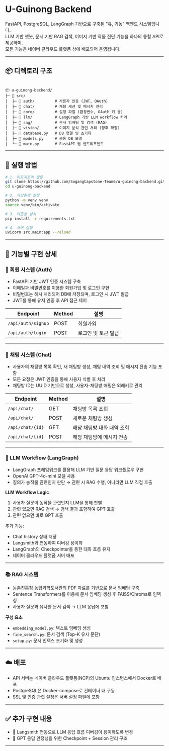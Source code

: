 # U-Guinong Backend

FastAPI, PostgreSQL, LangGraph 기반으로 구축된 "유, 귀농" 백엔드 시스템입니다.  
LLM 기반 챗봇, 문서 기반 RAG 검색, 이미지 기반 작물 진단 기능을 하나의 통합 API로 제공하며,  
모든 기능은 네이버 클라우드 플랫폼 상에 배포되어 운영됩니다.

---

## 📦 디렉토리 구조

```

📦 u-guinong-backend/
├─ 📂 src/
│  ├─ 📂 auth/         # 사용자 인증 (JWT, OAuth)
│  ├─ 📂 chat/         # 채팅 세션 및 메시지 관리
│  ├─ 📂 core/         # 설정 파일 (환경변수, OAuth 키 등)
│  ├─ 📂 llm/          # LangGraph 기반 LLM workflow 처리
│  ├─ 📂 rag/          # 문서 임베딩 및 검색 (RAG)
│  ├─ 📂 vision/       # 이미지 분석 관련 처리 (향후 확장)
│  ├─ 📄 database.py   # DB 연결 및 초기화
│  ├─ 📄 models.py     # 공통 DB 모델
│  └─ 📄 main.py       # FastAPI 앱 엔트리포인트

````

---

## 🚀 실행 방법

```bash
# 1. 리포지토리 클론
git clone https://github.com/SogangCapstone-Team6/u-guinong-backend.git
cd u-guinong-backend

# 2. 가상환경 설정
python -m venv venv
source venv/bin/activate

# 3. 의존성 설치
pip install -r requirements.txt

# 4. 서버 실행
uvicorn src.main:app --reload
````

---

## 🧱 기능별 구현 상세

### 🔐 회원 시스템 (Auth)

* FastAPI 기반 JWT 인증 시스템 구축
* 이메일과 비밀번호를 이용한 회원가입 및 로그인 구현
* 비밀번호는 해시 처리되어 DB에 저장되며, 로그인 시 JWT 발급
* JWT를 통해 유저 인증 후 API 접근 제어

| Endpoint           | Method | 설명          |
| ------------------ | ------ | ----------- |
| `/api/auth/signup` | POST   | 회원가입        |
| `/api/auth/login`  | POST   | 로그인 및 토큰 발급 |

---

### 💬 채팅 시스템 (Chat)

* 사용자의 채팅방 목록 확인, 새 채팅방 생성, 채팅 내역 조회 및 메시지 전송 기능 포함
* 모든 요청은 JWT 인증을 통해 사용자 식별 후 처리
* 채팅방 ID는 UUID 기반으로 생성, 사용자-채팅방 매핑은 외래키로 관리

| Endpoint         | Method | 설명              |
| ---------------- | ------ | --------------- |
| `/api/chat/`     | GET    | 채팅방 목록 조회       |
| `/api/chat/`     | POST   | 새로운 채팅방 생성      |
| `/api/chat/{id}` | GET    | 해당 채팅방 대화 내역 조회 |
| `/api/chat/{id}` | POST   | 해당 채팅방에 메시지 전송  |

---

### 🤖 LLM Workflow (LangGraph)

* LangGraph 프레임워크를 활용해 LLM 기반 질문 응답 워크플로우 구현
* OpenAI GPT-4o-mini 모델 사용
* 질의가 농작물 관련인지 판단 → 관련 시 RAG 수행, 아니라면 LLM 직접 호출

**LLM Workflow Logic**

1. 사용자 질문이 농작물 관련인지 LLM을 통해 판별
2. 관련 있으면 RAG 검색 → 검색 결과 포함하여 GPT 호출
3. 관련 없으면 바로 GPT 호출

추가 기능:

* Chat history 상태 저장
* Langsmith와 연동하여 디버깅 용이화
* LangGraph의 Checkpointer를 통한 대화 흐름 유지
* 네이버 클라우드 플랫폼 서버 배포

---

### 📚 RAG 시스템

* 농촌진흥청 농업과학도서관의 PDF 자료를 기반으로 문서 임베딩 구축
* Sentence Transformers를 이용해 문서 임베딩 생성 후 FAISS/Chroma로 인덱싱
* 사용자 질문과 유사한 문서 검색 → LLM 응답에 포함

**구성 요소**

* `embedding_model.py`: 텍스트 임베딩 생성
* `fine_search.py`: 문서 검색 (Top-K 유사 문단)
* `setup.py`: 문서 인덱스 초기화 및 생성

---

## ☁️ 배포

* API 서버는 네이버 클라우드 플랫폼(NCP)의 Ubuntu 인스턴스에서 Docker로 배포
* PostgreSQL은 Docker-compose로 컨테이너 내 구동
* SSL 및 인증 관련 설정은 서버 설정 파일에 포함

---

## ✅ 추가 구현 내용

* 📄 Langsmith 연동으로 LLM 응답 흐름 디버깅이 용이하도록 변경
* 🤖 GPT 응답 안정성을 위한 Checkpoint + Session 관리 구조

---


